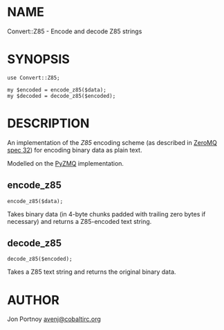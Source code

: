 # NAME

Convert::Z85 - Encode and decode Z85 strings

# SYNOPSIS

    use Convert::Z85;

    my $encoded = encode_z85($data);
    my $decoded = decode_z85($encoded);

# DESCRIPTION

An implementation of the _Z85_ encoding scheme (as described in
[ZeroMQ spec 32](http://rfc.zeromq.org/spec:32)) for encoding binary data as
plain text.

Modelled on the [PyZMQ](http://zeromq.github.io/pyzmq/) implementation.

## encode\_z85

    encode_z85($data);

Takes binary data (in 4-byte chunks padded with trailing zero bytes if
necessary) and returns a Z85-encoded text string.

## decode\_z85

    decode_z85($encoded);

Takes a Z85 text string and returns the original binary data.

# AUTHOR

Jon Portnoy <avenj@cobaltirc.org>

